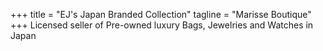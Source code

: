 +++
title = "EJ's Japan Branded Collection"
tagline = "Marisse Boutique"
+++
Licensed seller of Pre-owned luxury Bags, Jewelries and Watches in Japan

